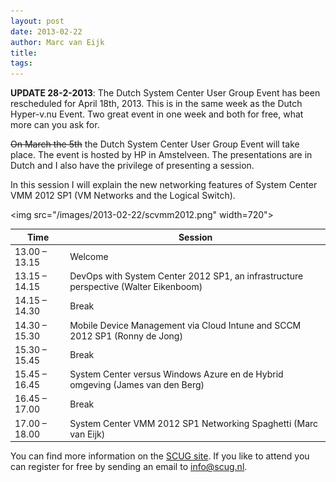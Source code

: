 ```yaml
---
layout: post
date: 2013-02-22
author: Marc van Eijk
title: 
tags: 
---
```

**UPDATE 28-2-2013**: The Dutch System Center User Group Event has been rescheduled for April 18th, 2013. This is in the same week as the Dutch Hyper-v.nu Event. Two great event in one week and both for free, what more can you ask for.

~~On March the 5th~~ the Dutch System Center User Group Event will take place.  The event is hosted by HP in Amstelveen. The presentations are in Dutch and I also have the privilege of presenting a session.

In this session I will explain the new networking features of System Center VMM 2012 SP1 (VM Networks and the Logical Switch).

<img src="/images/2013-02-22/scvmm2012.png" width=720">

Time | Session 
--- | ---
13.00 – 13.15 | Welcome
13.15 – 14.15 | DevOps with System Center 2012 SP1, an infrastructure perspective (Walter Eikenboom)
14.15 – 14.30 | Break
14.30 – 15.30 | Mobile Device Management via Cloud Intune and SCCM 2012 SP1 (Ronny de Jong)
15.30 – 15.45 | Break
15.45 – 16.45 | System Center versus Windows Azure en de Hybrid omgeving (James van den Berg)
16.45 – 17.00 | Break
17.00 – 18.00 | System Center VMM 2012 SP1 Networking Spaghetti (Marc van Eijk)

You can find more information on the [SCUG site](http://www.scug.nl/2013/02/08/agenda-scug-bijeenkomst-5-maart-2013/). If you like to attend you can register for free by sending an email to [info@scug.nl](mailto:info@scug.nl).

